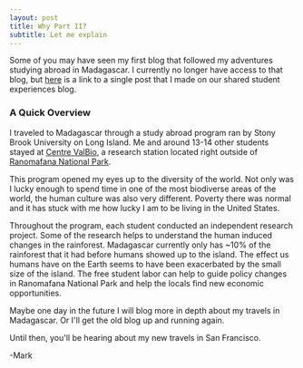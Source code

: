 ```yaml
---
layout: post
title: Why Part II?
subtitle: Let me explain
---
```


Some of you may have seen my first blog that followed my adventures studying abroad in Madagascar.
I currently no longer have access to that blog, but [here](https://madagascarstudyabroad.wordpress.com/2014/10/31/week-six-mark-tyneway/)
is a link to a single post that I made on our shared student experiences blog.

### A Quick Overview

I traveled to Madagascar through a study abroad program ran by Stony Brook University on Long Island.  Me and around 13-14 other
students stayed at [Centre ValBio](http://www.stonybrook.edu/commcms/centre-valbio/), a research station located right outside
of [Ranomafana National Park](http://www.stonybrook.edu/commcms/centre-valbio/about_us/ranomafana.html).

This program opened my eyes up to the diversity of the world.  Not only was I lucky enough to spend time in one of the most biodiverse
areas of the world, the human culture was also very different.  Poverty there was normal and it has stuck with me how
lucky I am to be living in the United States.

Throughout the program, each student conducted an independent research project.  Some of the research helps to understand
the human induced changes in the rainforest.  Madagascar currently only has ~10% of the rainforest that it had before humans showed up to the island.
The effect us humans have on the Earth seems to have been exacerbated by the small size of the island.
The free student labor can help to guide policy changes in Ranomafana National Park and help the locals find new economic opportunities.

Maybe one day in the future I will blog more in depth about my travels in Madagascar.  Or I'll get the old blog up and running again.

Until then, you'll be hearing about my new travels in San Francisco.

-Mark
